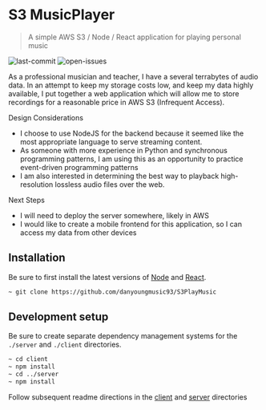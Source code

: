 # S3 MusicPlayer

> A simple AWS S3 / Node / React application for playing personal music

![last-commit][last-commit]
![open-issues][open-url]

As a professional musician and teacher, I have a several terrabytes of audio data. In an attempt to keep my storage costs low, and keep my data highly available, I put together a web application which will allow me to store recordings for a reasonable price in AWS S3 (Infrequent Access). 

Design Considerations
* I choose to use NodeJS for the backend because it seemed like the most appropriate language to serve streaming content. 
* As someone with more experience in Python and synchronous programming patterns, I am using this as an opportunity to practice event-driven programming patterns
* I am also interested in determining the best way to playback high-resolution lossless audio files over the web.

Next Steps
* I will need to deploy the server somewhere, likely in AWS
* I would like to create a mobile frontend for this application, so I can access my data from other devices


## Installation

Be sure to first install the latest versions of [Node](https://nodejs.org/en/) and [React](https://www.tutorialspoint.com/reactjs/reactjs_environment_setup.htm). 

```sh
~ git clone https://github.com/danyoungmusic93/S3PlayMusic
```

## Development setup

Be sure to create separate dependency management systems for the `./server` and `./client` directories. 

```sh
~ cd client
~ npm install
~ cd ../server
~ npm install
```

Follow subsequent readme directions in the [client](client/README.md) and [server](server/README.md) directories


[open-url]: https://img.shields.io/github/issues-raw/danyoungmusic93/S3PlayMusic.svg
[last-commit]: https://img.shields.io/github/last-commit/danyoungmusic93/S3PlayMusic.svg
